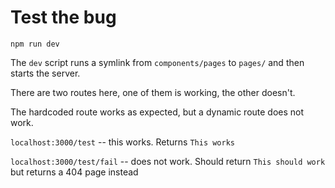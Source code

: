 
# Test the bug

```
npm run dev
```

The `dev` script runs a symlink from `components/pages` to `pages/` and then starts the server.

There are two routes here, one of them is working, the other doesn't. 

The hardcoded route works as expected, but a dynamic route does not work.

`localhost:3000/test` -- this works. Returns `This works`

`localhost:3000/test/fail` -- does not work. Should return `This should work` but returns a 404 page instead
